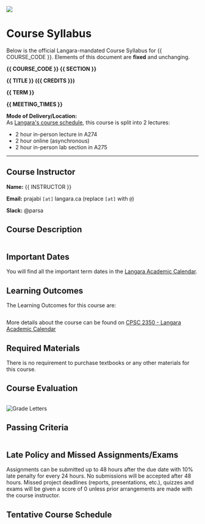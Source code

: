 ![](../images/header.jpg)

<!-- ![](../images/UBCO_CMPS_header.jpg) -->

# Course Syllabus

Below is the official Langara-mandated Course Syllabus for {{ COURSE_CODE }}.
Elements of this document are **fixed** and unchanging.
<!-- Additional details about the course are available on the {{ '[course website]({link})'.format(link=CANVAS_LINK.replace('CANVAS_ID',CANVAS_ID))}}. -->

**{{ COURSE_CODE }} {{ SECTION }}**

**{{ TITLE }} ({{ CREDITS }})**

**{{ TERM }}**

**{{ MEETING_TIMES }}**

**Mode of Delivery/Location:**  
As [Langara's course schedule](http://swing.langara.bc.ca/prod/hzgkfcls.P_GetCrseBySubj?term=202210&subj=CPSC), this course is split into 2 lectures: 
- 2 hour in-person lecture in A274 
- 2 hour online (asynchronous)
- 2 hour in-person lab section in A275

---
## Course Instructor

**Name:** {{ INSTRUCTOR }}

**Email:** prajabi `[at]` langara.ca (replace `[at]` with `@`)

**Slack:** @parsa

<!-- **Office:** {{ OFFICE }} -->

<!-- **Phone:** {{ PHONE }} -->

<!-- **Mode of Delivery:** Online (All course activities and assessments, including the Final Exam, will be conducted Online.) -->


## Course Description

```{include} syllabus_bits/calendar_entry.md
```

## Important Dates

You will find all the important term dates in the [Langara Academic Calendar](https://langara.ca/registration-and-records/important-dates/).

## Learning Outcomes

The Learning Outcomes for this course are:

```{include} syllabus_bits/course_LOs.md
```

More details about the course can be found on [CPSC 2350 - Langara Academic Calendar](https://langara.ca/programs-and-courses/courses/CPSC/2350.html)

## Required Materials

There is no requirement to purchase textbooks or any other materials for this course.

## Course Evaluation

```{include} syllabus_bits/grading_practices_detailed.md
```

![Grade Letters](../images/grade_letters.png)


## Passing Criteria

```{include} syllabus_bits/passing_requirement.md
```

## Late Policy and Missed Assignments/Exams

Assignments can be submitted up to 48 hours after the due date with 10% late penalty for every 24 hours. No submissions will be accepted after 48 hours. 
Missed project deadlines (reports, presentations, etc.), quizzes and exams will be given a score of 0 unless prior arrangements are made with the course instructor.

## Tentative Course Schedule

```{include} syllabus_bits/schedule_topics.md
```

```{include} syllabus_bits/policies.md
```